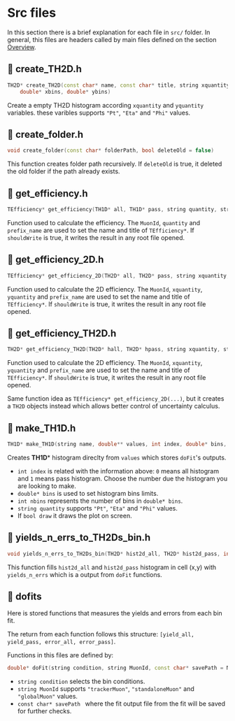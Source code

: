 # Src files

In this section there is a brief explanation for each file in `src/` folder. In general, this files are headers called by main files defined on the section [Overview](overview.md).

## 📄 create_TH2D.h
```cpp
TH2D* create_TH2D(const char* name, const char* title, string xquantity, string yquantity, int nbinsx, int nbinsy,
    double* xbins, double* ybins)
```
Create a empty TH2D histogram according `xquantity` and `yquantity` variables. these varibles supports `"Pt"`, `"Eta"` and `"Phi"` values.

## 📄 create_folder.h
```cpp
void create_folder(const char* folderPath, bool deleteOld = false)
```
This function creates folder path recursively. If `deleteOld` is true, it deleted the old folder if the path already exists.

## 📄 get_efficiency.h
```cpp
TEfficiency* get_efficiency(TH1D* all, TH1D* pass, string quantity, string MuonId, string prefix_name = "", bool shouldWrite = false)
```
Function used to calculate the efficiency. The `MuonId`, `quantity` and `prefix_name` are used to set the name and title of `TEfficiency*`. If `shouldWrite` is true, it writes the result in any root file opened.

## 📄 get_efficiency_2D.h
```cpp
TEfficiency* get_efficiency_2D(TH2D* all, TH2D* pass, string xquantity, string yquantity, string MuonId, string prefix_name = "", bool shouldWrite = false)
```
Function used to calculate the 2D efficiency. The `MuonId`, `xquantity`, `yquantity` and `prefix_name` are used to set the name and title of `TEfficiency*`. If `shouldWrite` is true, it writes the result in any root file opened.

## 📄 get_efficiency_TH2D.h
```cpp
TH2D* get_efficiency_TH2D(TH2D* hall, TH2D* hpass, string xquantity, string yquantity, string MuonId, string prefix_name = "")
```
Function used to calculate the 2D efficiency. The `MuonId`, `xquantity`, `yquantity` and `prefix_name` are used to set the name and title of `TEfficiency*`. If `shouldWrite` is true, it writes the result in any root file opened.

Same function idea as `TEfficiency* get_efficiency_2D(...)`, but it creates a `TH2D` objects instead which allows better control of uncertainty calculus.

## 📄 make_TH1D.h
```cpp
TH1D* make_TH1D(string name, double** values, int index, double* bins, int nbins, string quantity = "", bool draw = false)
```
Creates **TH1D*** histogram direclty from `values` which stores `doFit`'s outputs. 

* `int index` is related with the information above: `0` means all histogram and `1` means pass histogram. Choose the number due the histogram you are looking to make.
* `double* bins` is used to set histogram bins limits.
* `int nbins` represents the number of bins in `double* bins`.
* `string quantity` supports `"Pt"`, `"Eta"` and `"Phi"` values.
* If `bool draw` it draws the plot on screen.

## 📄 yields_n_errs_to_TH2Ds_bin.h
```cpp
void yields_n_errs_to_TH2Ds_bin(TH2D* hist2d_all, TH2D* hist2d_pass, int x, int y, double* yields_n_errs)
```
This function fills `hist2d_all` and `hist2d_pass` histogram in cell (x,y) with `yields_n_errs` which is a output from `doFit` functions.

## 📂 dofits

Here is stored functions that measures the yields and errors from each bin fit.

The return from each function follows this structure: `[yield_all, yield_pass, error_all, error_pass]`.

Functions in this files are defined by:

```cpp
double* doFit(string condition, string MuonId, const char* savePath = NULL)
```

* `string condition` selects the bin conditions.
* `string MuonId` supports `"trackerMuon"`, `"standaloneMuon"` and `"globalMuon"` values.
* `const char* savePath ` where the fit output file from the fit will be saved for further checks.
